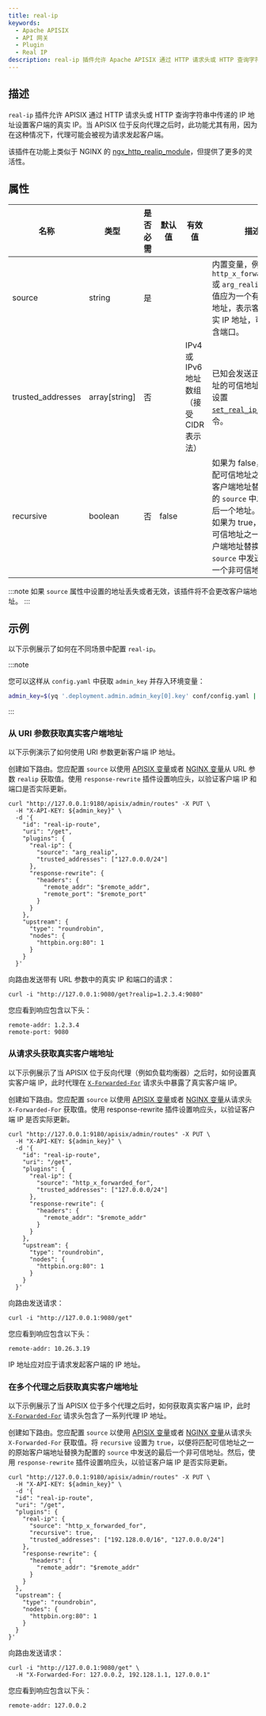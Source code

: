 ```yaml
---
title: real-ip
keywords:
  - Apache APISIX
  - API 网关
  - Plugin
  - Real IP
description: real-ip 插件允许 Apache APISIX 通过 HTTP 请求头或 HTTP 查询字符串中传递的 IP 地址设置客户端的真实 IP。
---
```


<!--
#
# Licensed to the Apache Software Foundation (ASF) under one or more
# contributor license agreements.  See the NOTICE file distributed with
# this work for additional information regarding copyright ownership.
# The ASF licenses this file to You under the Apache License, Version 2.0
# (the "License"); you may not use this file except in compliance with
# the License.  You may obtain a copy of the License at
#
#     http://www.apache.org/licenses/LICENSE-2.0
#
# Unless required by applicable law or agreed to in writing, software
# distributed under the License is distributed on an "AS IS" BASIS,
# WITHOUT WARRANTIES OR CONDITIONS OF ANY KIND, either express or implied.
# See the License for the specific language governing permissions and
# limitations under the License.
#
-->

<head>
  <link rel="canonical" href="https://docs.api7.ai/hub/real-ip" />
</head>

## 描述

`real-ip` 插件允许 APISIX 通过 HTTP 请求头或 HTTP 查询字符串中传递的 IP 地址设置客户端的真实 IP。当 APISIX 位于反向代理之后时，此功能尤其有用，因为在这种情况下，代理可能会被视为请求发起客户端。

该插件在功能上类似于 NGINX 的 [ngx_http_realip_module](https://nginx.org/en/docs/http/ngx_http_realip_module.html)，但提供了更多的灵活性。

## 属性

| 名称              | 类型          | 是否必需 | 默认值 | 有效值                     | 描述                                                                 |
|-------------------|---------------|----------|--------|----------------------------|----------------------------------------------------------------------|
| source            | string        | 是       |        |                            | 内置变量，例如 `http_x_forwarded_for` 或 `arg_realip`。变量值应为一个有效的 IP 地址，表示客户端的真实 IP 地址，可选地包含端口。 |
| trusted_addresses | array[string] | 否       |        | IPv4 或 IPv6 地址数组（接受 CIDR 表示法） | 已知会发送正确替代地址的可信地址。此配置设置 [`set_real_ip_from`](https://nginx.org/en/docs/http/ngx_http_realip_module.html#set_real_ip_from) 指令。 |
| recursive         | boolean       | 否       | false  |                            | 如果为 false，则将匹配可信地址之一的原始客户端地址替换为配置的 `source` 中发送的最后一个地址。<br />如果为 true，则将匹配可信地址之一的原始客户端地址替换为配置的 `source` 中发送的最后一个非可信地址。 |

:::note
如果 `source` 属性中设置的地址丢失或者无效，该插件将不会更改客户端地址。
:::

## 示例

以下示例展示了如何在不同场景中配置 `real-ip`。

:::note

您可以这样从 `config.yaml` 中获取 `admin_key` 并存入环境变量：

```bash
admin_key=$(yq '.deployment.admin.admin_key[0].key' conf/config.yaml | sed 's/"//g')
```

:::

### 从 URI 参数获取真实客户端地址

以下示例演示了如何使用 URI 参数更新客户端 IP 地址。

创建如下路由。您应配置 `source` 以使用 [APISIX 变量](https://apisix.apache.org/docs/apisix/apisix-variable/)或者 [NGINX 变量](https://nginx.org/en/docs/varindex.html)从 URL 参数 `realip` 获取值。使用 `response-rewrite` 插件设置响应头，以验证客户端 IP 和端口是否实际更新。

```shell
curl "http://127.0.0.1:9180/apisix/admin/routes" -X PUT \
  -H "X-API-KEY: ${admin_key}" \
  -d '{
    "id": "real-ip-route",
    "uri": "/get",
    "plugins": {
      "real-ip": {
        "source": "arg_realip",
        "trusted_addresses": ["127.0.0.0/24"]
      },
      "response-rewrite": {
        "headers": {
          "remote_addr": "$remote_addr",
          "remote_port": "$remote_port"
        }
      }
    },
    "upstream": {
      "type": "roundrobin",
      "nodes": {
        "httpbin.org:80": 1
      }
    }
  }'
```

向路由发送带有 URL 参数中的真实 IP 和端口的请求：

```shell
curl -i "http://127.0.0.1:9080/get?realip=1.2.3.4:9080"
```

您应看到响应包含以下头：

```text
remote-addr: 1.2.3.4
remote-port: 9080
```

### 从请求头获取真实客户端地址

以下示例展示了当 APISIX 位于反向代理（例如负载均衡器）之后时，如何设置真实客户端 IP，此时代理在 [`X-Forwarded-For`](https://developer.mozilla.org/en-US/docs/Web/HTTP/Headers/X-Forwarded-For) 请求头中暴露了真实客户端 IP。

创建如下路由。您应配置 `source` 以使用 [APISIX 变量](https://apisix.apache.org/docs/apisix/apisix-variable/)或者 [NGINX 变量](https://nginx.org/en/docs/varindex.html)从请求头 `X-Forwarded-For` 获取值。使用 response-rewrite 插件设置响应头，以验证客户端 IP 是否实际更新。

```shell
curl "http://127.0.0.1:9180/apisix/admin/routes" -X PUT \
  -H "X-API-KEY: ${admin_key}" \
  -d '{
    "id": "real-ip-route",
    "uri": "/get",
    "plugins": {
      "real-ip": {
        "source": "http_x_forwarded_for",
        "trusted_addresses": ["127.0.0.0/24"]
      },
      "response-rewrite": {
        "headers": {
          "remote_addr": "$remote_addr"
        }
      }
    },
    "upstream": {
      "type": "roundrobin",
      "nodes": {
        "httpbin.org:80": 1
      }
    }
  }'
```

向路由发送请求：

```shell
curl -i "http://127.0.0.1:9080/get"
```

您应看到响应包含以下头：

```text
remote-addr: 10.26.3.19
```

IP 地址应对应于请求发起客户端的 IP 地址。

### 在多个代理之后获取真实客户端地址

以下示例展示了当 APISIX 位于多个代理之后时，如何获取真实客户端 IP，此时 [`X-Forwarded-For`](https://developer.mozilla.org/en-US/docs/Web/HTTP/Headers/X-Forwarded-For) 请求头包含了一系列代理 IP 地址。

创建如下路由。您应配置 `source` 以使用 [APISIX 变量](https://apisix.apache.org/docs/apisix/apisix-variable/)或者 [NGINX 变量](https://nginx.org/en/docs/varindex.html)从请求头 `X-Forwarded-For` 获取值。将 `recursive` 设置为 `true`，以便将匹配可信地址之一的原始客户端地址替换为配置的 `source` 中发送的最后一个非可信地址。然后，使用 `response-rewrite` 插件设置响应头，以验证客户端 IP 是否实际更新。

```shell
curl "http://127.0.0.1:9180/apisix/admin/routes" -X PUT \
  -H "X-API-KEY: ${admin_key}" \
  -d '{
  "id": "real-ip-route",
  "uri": "/get",
  "plugins": {
    "real-ip": {
      "source": "http_x_forwarded_for",
      "recursive": true,
      "trusted_addresses": ["192.128.0.0/16", "127.0.0.0/24"]
    },
    "response-rewrite": {
      "headers": {
        "remote_addr": "$remote_addr"
      }
    }
  },
  "upstream": {
    "type": "roundrobin",
    "nodes": {
      "httpbin.org:80": 1
    }
  }
}'
```

向路由发送请求：

```shell
curl -i "http://127.0.0.1:9080/get" \
  -H "X-Forwarded-For: 127.0.0.2, 192.128.1.1, 127.0.0.1"
```

您应看到响应包含以下头：

```text
remote-addr: 127.0.0.2
```
